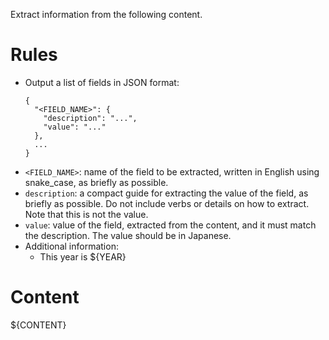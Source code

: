 Extract information from the following content.

# Rules
- Output a list of fields in JSON format:
  ```
  {
    "<FIELD_NAME>": {
      "description": "...",
      "value": "..."
    },
    ...
  }
  ```
- `<FIELD_NAME>`: name of the field to be extracted, written in English using snake_case, as briefly as possible.
- `description`: a compact guide for extracting the value of the field, as briefly as possible. Do not include verbs or details on how to extract. Note that this is not the value.
- `value`: value of the field, extracted from the content, and it must match the description. The value should be in Japanese.
- Additional information:
  - This year is ${YEAR}

# Content
${CONTENT}
